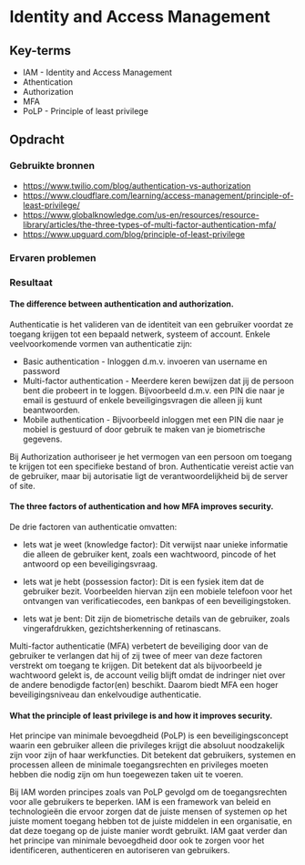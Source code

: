 # Identity and Access Management


## Key-terms
- IAM - Identity and Access Management
- Athentication
- Authorization
- MFA
- PoLP - Principle of least privilege

## Opdracht
### Gebruikte bronnen
- https://www.twilio.com/blog/authentication-vs-authorization
- https://www.cloudflare.com/learning/access-management/principle-of-least-privilege/
- https://www.globalknowledge.com/us-en/resources/resource-library/articles/the-three-types-of-multi-factor-authentication-mfa/
- https://www.upguard.com/blog/principle-of-least-privilege


### Ervaren problemen


### Resultaat
#### The difference between authentication and authorization.

Authenticatie is het valideren van de identiteit van een gebruiker voordat ze toegang krijgen tot een bepaald netwerk, systeem of account. Enkele veelvoorkomende vormen van authenticatie zijn:
- Basic authentication - Inloggen d.m.v. invoeren van username en password
- Multi-factor authentication - Meerdere keren bewijzen dat jij de persoon bent die probeert in te loggen. Bijvoorbeeld d.m.v. een PIN die naar je email is gestuurd of enkele beveiligingsvragen die alleen jij kunt beantwoorden.
 - Mobile authentication - Bijvoorbeeld inloggen met een PIN die naar je mobiel is gestuurd of door gebruik te maken van je biometrische gegevens.

 Bij Authorization authoriseer je het vermogen van een persoon om toegang te krijgen tot een specifieke bestand of bron. Authenticatie vereist actie van de gebruiker, maar bij autorisatie ligt de verantwoordelijkheid bij de server of site.

#### The three factors of authentication and how MFA improves security.

De drie factoren van authenticatie omvatten:

- Iets wat je weet (knowledge factor): Dit verwijst naar unieke informatie die alleen de gebruiker kent, zoals een wachtwoord, pincode of het antwoord op een beveiligingsvraag.

- Iets wat je hebt (possession factor): Dit is een fysiek item dat de gebruiker bezit. Voorbeelden hiervan zijn een mobiele telefoon voor het ontvangen van verificatiecodes, een bankpas of een beveiligingstoken.

- Iets wat je bent: Dit zijn de biometrische details van de gebruiker, zoals vingerafdrukken, gezichtsherkenning of retinascans.

Multi-factor authenticatie (MFA) verbetert de beveiliging door van de gebruiker te verlangen dat hij of zij twee of meer van deze factoren verstrekt om toegang te krijgen. Dit betekent dat als bijvoorbeeld je wachtwoord gelekt is, de account veilig blijft omdat de indringer niet over de andere benodigde factor(en) beschikt. Daarom biedt MFA een hoger beveiligingsniveau dan enkelvoudige authenticatie.

#### What the principle of least privilege is and how it improves security.

Het principe van minimale bevoegdheid (PoLP) is een beveiligingsconcept waarin een gebruiker alleen die privileges krijgt die absoluut noodzakelijk zijn voor zijn of haar werkfuncties. Dit betekent dat gebruikers, systemen en processen alleen de minimale toegangsrechten en privileges moeten hebben die nodig zijn om hun toegewezen taken uit te voeren.

 Bij IAM worden principes zoals van PoLP gevolgd om de toegangsrechten voor alle gebruikers te beperken.
 IAM is een framework van beleid en technologieën die ervoor zorgen dat de juiste mensen of systemen op het juiste moment toegang hebben tot de juiste middelen in een organisatie, en dat deze toegang op de juiste manier wordt gebruikt. 
 IAM gaat verder dan het principe van minimale bevoegdheid door ook te zorgen voor het identificeren, authenticeren en autoriseren van gebruikers.